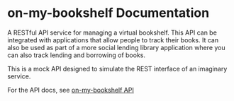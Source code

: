 # on-my-bookshelf Documentation

A RESTful API service for managing a virtual bookshelf. This API can be integrated with applications that allow people to track their books. It can also be used as part of a more social lending library application where you can also track lending and borrowing of books.

This is a mock API designed to simulate the REST interface of an imaginary service.

For the API docs, see [on-my-bookshelf API](https://davkow.github.io/on-my-bookshelf/)
